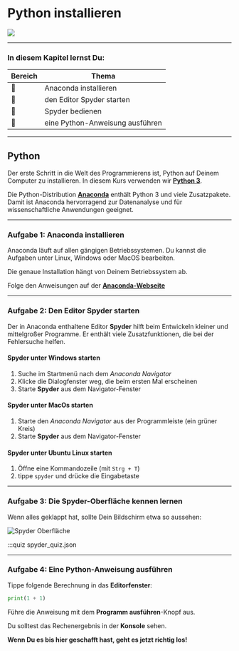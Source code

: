 
# Python installieren

![](../images/schlangen.jpg)

----

### In diesem Kapitel lernst Du:

| Bereich | Thema |
|---------|-------|
| 🔧 | Anaconda installieren
| 🔧 | den Editor Spyder starten |
| 🔧 | Spyder bedienen |
| 💼 | eine Python-Anweisung ausführen |

----

## Python

Der erste Schritt in die Welt des Programmierens ist, Python auf Deinem Computer zu installieren.
In diesem Kurs verwenden wir [**Python 3**](https://www.python.org).

Die Python-Distribution [**Anaconda**](https://www.anaconda.com/products/individual) enthält Python 3 und viele Zusatzpakete.
Damit ist Anaconda hervorragend zur Datenanalyse und für wissenschaftliche Anwendungen geeignet.

----

### Aufgabe 1: Anaconda installieren

Anaconda läuft auf allen gängigen Betriebssystemen.
Du kannst die Aufgaben unter Linux, Windows oder MacOS bearbeiten.

Die genaue Installation hängt von Deinem Betriebssystem ab.

Folge den Anweisungen auf der [**Anaconda-Webseite**](https://www.anaconda.com/products/individual)

----

### Aufgabe 2: Den Editor Spyder starten

Der in Anaconda enthaltene Editor **Spyder** hilft beim Entwickeln kleiner und mittelgroßer Programme.
Er enthält viele Zusatzfunktionen, die bei der Fehlersuche helfen.

#### Spyder unter Windows starten

1. Suche im Startmenü nach dem *Anaconda Navigator*
2. Klicke die Dialogfenster weg, die beim ersten Mal erscheinen
3. Starte **Spyder** aus dem Navigator-Fenster

#### Spyder unter MacOs starten

1. Starte den *Anaconda Navigator* aus der Programmleiste (ein grüner Kreis)
2. Starte **Spyder** aus dem Navigator-Fenster

#### Spyder unter Ubuntu Linux starten

1. Öffne eine Kommandozeile (mit `Strg + T`)
2. tippe `spyder` und drücke die Eingabetaste

----

### Aufgabe 3: Die Spyder-Oberfläche kennen lernen

Wenn alles geklappt hat, sollte Dein Bildschirm etwa so aussehen:

![Spyder Oberfläche](../images/spyder.png)

:::quiz spyder_quiz.json

----

### Aufgabe 4: Eine Python-Anweisung ausführen

Tippe folgende Berechnung in das **Editorfenster**:

```python
print(1 + 1)
```

Führe die Anweisung mit dem **Programm ausführen**-Knopf aus.

Du solltest das Rechenergebnis in der **Konsole** sehen.

**Wenn Du es bis hier geschafft hast, geht es jetzt richtig los!**
